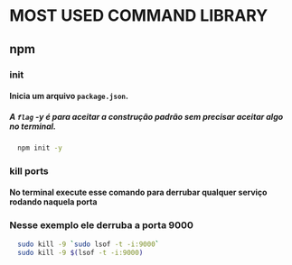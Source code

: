 # MOST USED COMMAND LIBRARY

## npm

### init
#### Inicia um arquivo `package.json`.
##### A `flag` -y é para aceitar a construção padrão sem precisar aceitar algo no terminal.
```sh
  npm init -y 
```

### kill ports
#### No terminal execute esse comando para derrubar qualquer serviço rodando naquela porta
### Nesse exemplo ele derruba a porta 9000
```sh
  sudo kill -9 `sudo lsof -t -i:9000`
  sudo kill -9 $(lsof -t -i:9000) 
```
